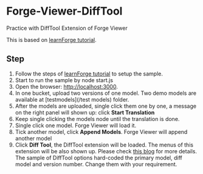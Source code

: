 # Forge-Viewer-DiffTool
Practice with DiffTool Extension of Forge Viewer

This is based on [learnForge tutorial](https://github.com/Autodesk-Forge/learn.forge.viewmodels/tree/nodejs). 

## Step

1. Follow the steps of [learnForge tutorial](https://github.com/Autodesk-Forge/learn.forge.viewmodels/tree/nodejs) to setup the sample.
2. Start to run the sample by
    node start.js
3. Open the browser: [http://localhost:3000](http://localhost:3000).
4. In one bucket, upload two versions of one model. Two demo models are available at [testmodels](/test models) folder.
5. After the models are uploaded, single click them one by one, a message on  the right panel will shown up: click **Start Translation**
6. Keep single clicking the models node until the translation is done. 
7. Single click one model. Forge Viewer will load it.
8. Tick another model, click **Append Models**. Forge Viewer will append another model
9. Click **Diff Tool**, the DiffTool extension will be loaded. The menus of this extension will be also shown up. Please check [this blog](https://forge.autodesk.com/blog/difference-3d-models-autodeskdifftool-extension) for more details. The sample of DiffTool options hard-coded the primary model, diff model and version number. Change them with your requirement. 

